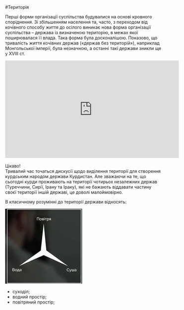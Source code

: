 #Територія
<p>Перші форми організації суспільства будувалися на основі кровного споріднення. Зі збільшенням населення та, часто, з переходом від кочівного способу життя до осілого виникає нова форма організації суспільства &ndash; держава із визначеною територію, в межах якої поширювалася її влада. Така форма була досконалішою. Показово, що тривалість життя кочівних держав (&laquo;держав без територій&raquo;), наприклад Монгольської імперії, була незначною, а останні такі держави зникли ще у ХVIII ст.</p>

<div class="fluidMedia">
<iframe align="center" width="560" height="315" src="https://www.youtube.com/embed/inZS7LU22xI" frameborder="0" allowfullscreen></iframe>
</div>
<br>
<div class="eoz-wrap">
<span class="eoz">Цікаво!</span>
<div class="eoz-text">
Тривалий час точаться дискусії щодо виділення території для створення курдським народом держави Курдистан. Але зважаючи на те, що сьогодні курди проживають на території чотирьох незалежних держав (Туреччини, Сирії, Ірану та Іраку), які не бажають віддавати частину своєї території іншій державі, це доволі малоймовірно.
</div>
</div>
<div class="space">
</div>
<p>В класичному розумінні до території держави відносять:</p>
<style>
.rightimg  {
 float: right;
 margin: 7px 0 7px 7px;
}
</style>
<div align="left">
<img src="pic1.png" class=" left image">
<ul>
<li>суходіл;</li>
<li>водний простір;</li>
<li>повітряний простір;</li>
</ul> 
</div>